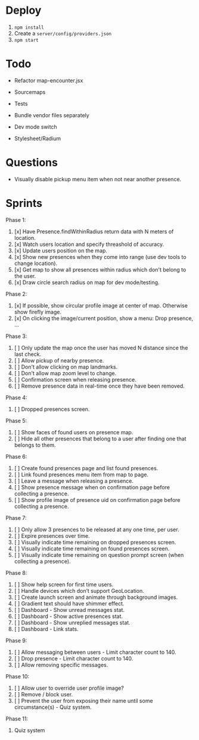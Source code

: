 # Deploy
1. ```npm install```
2. Create a ```server/config/providers.json```
3. ```npm start```

# Todo
- Refactor map-encounter.jsx

- Sourcemaps
- Tests
- Bundle vendor files separately
- Dev mode switch
- Stylesheet/Radium

# Questions
- Visually disable pickup menu item when not near another presence.

# Sprints
Phase 1:
1. [x] Have Presence.findWithinRadius return data with N meters of location.
2. [x] Watch users location and specify threashold of accuracy.
3. [x] Update users position on the map.
4. [x] Show new presences when they come into range (use dev tools to change location).
5. [x] Get map to show all presences within radius which don't belong to the user.
6. [x] Draw circle search radius on map for dev mode/testing.

Phase 2:
1. [x] If possible, show circular profile image at center of map. Otherwise show firefly image.
2. [x] On clicking the image/current position, show a menu: Drop presence, ...

Phase 3:
1. [ ] Only update the map once the user has moved N distance since the last check.
2. [ ] Allow pickup of nearby presence.
3. [ ] Don't allow clicking on map landmarks.
4. [ ] Don't allow map zoom level to change.
5. [ ] Confirmation screen when releasing presence.
6. [ ] Remove presence data in real-time once they have been removed.

Phase 4:
1. [ ] Dropped presences screen.

Phase 5:
1. [ ] Show faces of found users on presence map.
2. [ ] Hide all other presences that belong to a user after finding one that belongs to them.

Phase 6:
1. [ ] Create found presences page and list found presences.
2. [ ] Link found presences menu item from map to page.
3. [ ] Leave a message when releasing a presence.
4. [ ] Show presence message when on confirmation page before collecting a presence.
5. [ ] Show profile image of presence uid on confirmation page before collecting a presence.

Phase 7:
1. [ ] Only allow 3 presences to be released at any one time, per user.
2. [ ] Expire presences over time.
3. [ ] Visually indicate time remaining on dropped presences screen.
4. [ ] Visually indicate time remaining on found presences screen.
5. [ ] Visually indicate time remaining on question prompt screen (when collecting a presence).

Phase 8:
1. [ ] Show help screen for first time users.
2. [ ] Handle devices which don’t support GeoLocation.
3. [ ] Create launch screen and animate through background images.
4. [ ] Gradient text should have shimmer effect.
5. [ ] Dashboard - Show unread messages stat.
6. [ ] Dashboard - Show active presences stat.
7. [ ] Dashboard - Show unreplied messages stat.
8. [ ] Dashboard - Link stats.

Phase 9:
1. [ ] Allow messaging between users - Limit character count to 140.
2. [ ] Drop presence - Limit character count to 140.
3. [ ] Allow removing specific messages.

Phase 10:
1. [ ] Allow user to override user profile image?
2. [ ] Remove / block user.
3. [ ] Prevent the user from exposing their name until some circumstance(s) - Quiz system.

Phase 11:
1. Quiz system